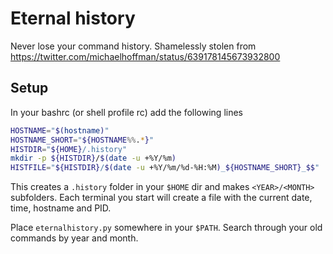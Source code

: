 # Eternal history

Never lose your command history.
Shamelessly stolen from https://twitter.com/michaelhoffman/status/639178145673932800


## Setup
In your bashrc (or shell profile rc) add the following lines
```sh
HOSTNAME="$(hostname)"
HOSTNAME_SHORT="${HOSTNAME%%.*}"
HISTDIR="${HOME}/.history"
mkdir -p ${HISTDIR}/$(date -u +%Y/%m)
HISTFILE="${HISTDIR}/$(date -u +%Y/%m/%d-%H:%M)_${HOSTNAME_SHORT}_$$"
```

This creates a `.history` folder in your `$HOME` dir and makes `<YEAR>/<MONTH>` subfolders.
Each terminal you start will create a file with the current date, time, hostname and PID.

Place `eternalhistory.py` somewhere in your `$PATH`. Search through your old commands by year and month.